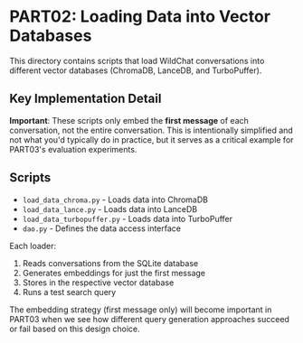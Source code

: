 # PART02: Loading Data into Vector Databases

This directory contains scripts that load WildChat conversations into different vector databases (ChromaDB, LanceDB, and TurboPuffer).

## Key Implementation Detail

**Important**: These scripts only embed the **first message** of each conversation, not the entire conversation. This is intentionally simplified and not what you'd typically do in practice, but it serves as a critical example for PART03's evaluation experiments.

## Scripts

- `load_data_chroma.py` - Loads data into ChromaDB
- `load_data_lance.py` - Loads data into LanceDB  
- `load_data_turbopuffer.py` - Loads data into TurboPuffer
- `dao.py` - Defines the data access interface

Each loader:
1. Reads conversations from the SQLite database
2. Generates embeddings for just the first message
3. Stores in the respective vector database
4. Runs a test search query

The embedding strategy (first message only) will become important in PART03 when we see how different query generation approaches succeed or fail based on this design choice.